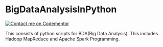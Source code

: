 # BigDataAnalysisInPython

[![Contact me on Codementor](https://www.codementor.io/m-badges/ankitamehta283/im-a-cm-b.svg)](https://www.codementor.io/@ankitamehta283?refer=badge)

This consists of python scripts for BDA(Big Data Analysis). This includes Hadoop MapReduce and Apache Spark Programming.

